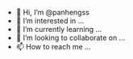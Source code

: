 - 👋 Hi, I’m @panhengss
- 👀 I’m interested in ...
- 🌱 I’m currently learning ...
- 💞️ I’m looking to collaborate on ...
- 📫 How to reach me ...

<!---
panhengss/panhengss is a ✨ special ✨ repository because its `README.md` (this file) appears on your GitHub profile.
You can click the Preview link to take a look at your changes.
--->
